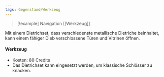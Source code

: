 ```yaml
---
tags: Gegenstand/Werkzeug
---
```

> [!example] Navigation 
>  [[Werkzeug]]

Mit einem Dietrichset, dass verschiedenste metallische Dietriche beinhaltet, kann einem fähiger Dieb verschlossene Türen und Vitrinen öffnen.

#### Werkzeug
- Kosten: 80 Credits
- Das Dietrichset kann eingesetzt werden, um klassische Schlösser zu knacken.